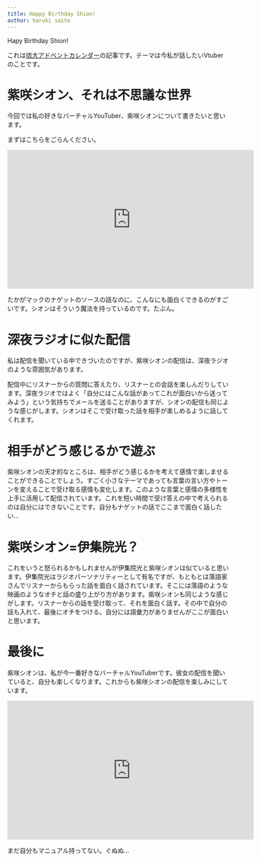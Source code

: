 ```yaml
---
title: Happy Birthday Shion!
author: haruki saito
---
```


Hapy Birthday Shion! 

これは[琉大アドベントカレンダー](https://adventar.org/calendars/10615)の記事です。テーマは今私が話したいVtuberのことです。

# 紫咲シオン、それは不思議な世界

今回では私の好きなバーチャルYouTuber、紫咲シオンについて書きたいと思います。

まずはこちらをごらんください。

<iframe width="560" height="315" src="https://www.youtube.com/embed/brXRSYjbfT8?si=vCGZ-HYptwo3o8vA&amp;start=50" title="YouTube video player" frameborder="0" allow="accelerometer; autoplay; clipboard-write; encrypted-media; gyroscope; picture-in-picture; web-share" referrerpolicy="strict-origin-when-cross-origin" allowfullscreen></iframe>

たかがマックのナゲットのソースの話なのに、こんなにも面白くできるのがすごいです。シオンはそういう魔法を持っているのです。たぶん。

# 深夜ラジオに似た配信

私は配信を聞いている中できづいたのですが、紫咲シオンの配信は、深夜ラジオのような雰囲気があります。

配信中にリスナーからの質問に答えたり、リスナーとの会話を楽しんだりしています。深夜ラジオではよく「自分にはこんな話があってこれが面白いから送ってみよう」という気持ちでメールを送ることがありますが、シオンの配信も同じような感じがします。シオンはそこで受け取った話を相手が楽しめるように話してくれます。

# 相手がどう感じるかで遊ぶ

紫咲シオンの天才的なところは、相手がどう感じるかを考えて感情で楽しませることができることでしょう。すごく小さなテーマであっても言葉の言い方やトーンを変えることで受け取る感情も変化します。このような言葉と感情の多様性を上手に活用して配信されています。これを短い時間で受け答えの中で考えられるのは自分にはできないことです。自分もナゲットの話でここまで面白く話したい...

# 紫咲シオン=伊集院光？

これをいうと怒られるかもしれませんが伊集院光と紫咲シオンは似ていると思います。伊集院光はラジオパーソナリティーとして有名ですが、もともとは落語家さんでリスナーからもらった話を面白く話されています。そこには落語のような映画のようなオチと話の盛り上がり方があります。紫咲シオンも同じような感じがします。リスナーからの話を受け取って、それを面白く話す。その中で自分の話も入れて、最後にオチをつける。自分には語彙力がありませんがここが面白いと思います。

# 最後に

紫咲シオンは、私が今一番好きなバーチャルYouTuberです。彼女の配信を聞いていると、自分も楽しくなります。これからも紫咲シオンの配信を楽しみにしています。

<iframe width="560" height="315" src="https://www.youtube.com/embed/lxpXRkhvZuY?si=GUz9ZbnB9TLVErkH&amp;start=50" title="YouTube video player" frameborder="0" allow="accelerometer; autoplay; clipboard-write; encrypted-media; gyroscope; picture-in-picture; web-share" referrerpolicy="strict-origin-when-cross-origin" allowfullscreen></iframe>


まだ自分もマニュアル持ってない。ぐぬぬ...

